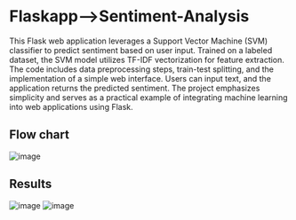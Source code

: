 # Flaskapp-->Sentiment-Analysis
This Flask web application leverages a Support Vector Machine (SVM) classifier to predict sentiment based on user input.
Trained on a labeled dataset, the SVM model utilizes TF-IDF vectorization for feature extraction. 
The code includes data preprocessing steps, train-test splitting, and the implementation of a simple web interface.
Users can input text, and the application returns the predicted sentiment.
The project emphasizes simplicity and serves as a practical example of integrating machine learning into web applications using Flask.

## Flow chart
![image](https://github.com/HarshJoshi009/Flaskapp-SentimentAnalysis/assets/96170773/ef3c34da-ec9a-4b22-b9ee-547e57be335c)

## Results
![image](https://github.com/HarshJoshi009/Flaskapp-SentimentAnalysis/assets/96170773/ca2802ff-e0bd-4ba4-a8c3-5f48612d916b)
![image](https://github.com/HarshJoshi009/Flaskapp-SentimentAnalysis/assets/96170773/9d6ac14e-7541-48c6-8064-5b430e2825dc)

